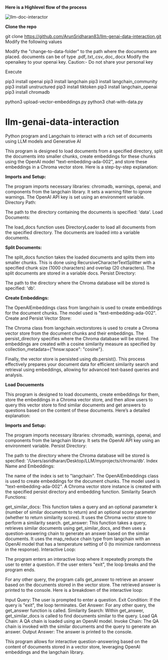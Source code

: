 **Here is a Highlevel flow of the process**

![llm-doc-interactor](https://github.com/ArunSridharan83/llm-genai-data-interaction/assets/68751492/9e910dd5-c89e-4ba6-8c68-0ba7bb6cf43a)

**Clone the repo**

git clone https://github.com/ArunSridharan83/llm-genai-data-interaction.git
Modify the following values

Modify the "change-to-data-folder" to the path where the documents are placed. documents can be of type .pdf,.txt,.csv,.doc,.docx
Modify the openaikey to your openai key. Caution:- Do not share your personal key

Execute

pip3 install openai
pip3 install langchain
pip3 install langchain_community
pip3 install unstructured
pip3 install tiktoken
pip3 install langchain_openai
pip3 install chromadb

python3 upload-vector-embeddings.py
python3 chat-with-data.py



# llm-genai-data-interaction
Python program and Langchain to interact with a rich set of documents using LLM models and Generative AI

This program is designed to load documents from a specified directory, split the documents into smaller chunks, create embeddings for these chunks using the OpenAI model "text-embedding-ada-002", and store these embeddings in a Chroma vector store. Here is a step-by-step explanation:

**Imports and Setup:**

The program imports necessary libraries: chromadb, warnings, openai, and components from the langchain library.
It sets a warning filter to ignore warnings.
The OpenAI API key is set using an environment variable.
Directory Path:

The path to the directory containing the documents is specified: 'data'.
Load Documents:

The load_docs function uses DirectoryLoader to load all documents from the specified directory.
The documents are loaded into a variable documents.

**Split Documents:**

The split_docs function takes the loaded documents and splits them into smaller chunks. This is done using RecursiveCharacterTextSplitter with a specified chunk size (1000 characters) and overlap (20 characters).
The split documents are stored in a variable docs.
Persist Directory:

The path to the directory where the Chroma database will be stored is specified: 'db'.

**Create Embeddings:**

The OpenAIEmbeddings class from langchain is used to create embeddings for the document chunks. The model used is "text-embedding-ada-002".
Create and Persist Vector Store:

The Chroma class from langchain.vectorstores is used to create a Chroma vector store from the document chunks and their embeddings.
The persist_directory specifies where the Chroma database will be stored.
The embeddings are created with a cosine similarity measure as specified by collection_metadata={"hnsw:space": "cosine"}.

Finally, the vector store is persisted using db.persist().
This process effectively prepares your document data for efficient similarity search and retrieval using embeddings, allowing for advanced text-based queries and analysis.


**Load Docuements**

This program is designed to load documents, create embeddings for them, store the embeddings in a Chroma vector store, and then allow users to query this vector store to find similar documents and get answers to questions based on the content of these documents. Here’s a detailed explanation:

**Imports and Setup:**

The program imports necessary libraries: chromadb, warnings, openai, and components from the langchain library.
It sets the OpenAI API key using an environment variable.
Persist Directory:

The path to the directory where the Chroma database will be stored is specified: '/Users/asridharan/Desktop/LLM/myprojects/chroma/db'.
Index Name and Embeddings:

The name of the index is set to "langchain".
The OpenAIEmbeddings class is used to create embeddings for the document chunks. The model used is "text-embedding-ada-002".
A Chroma vector store instance is created with the specified persist directory and embedding function.
Similarity Search Functions:

get_similar_docs: This function takes a query and an optional parameter k (number of similar documents to return) and an optional score parameter (whether to return similarity scores). It uses the Chroma vector store to perform a similarity search.
get_answer: This function takes a query, retrieves similar documents using get_similar_docs, and then uses a question-answering chain to generate an answer based on the similar documents. It uses the map_reduce chain type from langchain with an OpenAI model that has a temperature setting of 0 (to minimize randomness in the response).
Interactive Loop:

The program enters an interactive loop where it repeatedly prompts the user to enter a question.
If the user enters "exit", the loop breaks and the program ends.

For any other query, the program calls get_answer to retrieve an answer based on the documents stored in the vector store.
The retrieved answer is printed to the console.
Here is a breakdown of the interactive loop:

Input Query: The user is prompted to enter a question.
Exit Condition: If the query is "exit", the loop terminates.
Get Answer: For any other query, the get_answer function is called.
Similarity Search: Within get_answer, get_similar_docs is called to find documents similar to the query.
Load QA Chain: A QA chain is loaded using an OpenAI model.
Invoke Chain: The QA chain is invoked with the similar documents and the query to generate an answer.
Output Answer: The answer is printed to the console.

This program allows for interactive question-answering based on the content of documents stored in a vector store, leveraging OpenAI embeddings and the langchain library.
